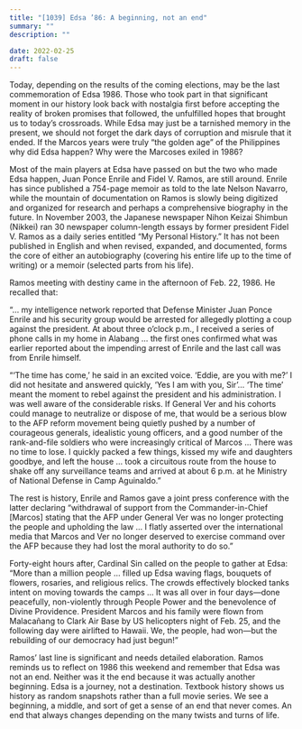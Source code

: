 ```yaml
---
title: "[1039] Edsa ’86: A beginning, not an end"
summary: ""
description: ""

date: 2022-02-25
draft: false
---
```


Today, depending on the results of the coming elections, may be the last commemoration of Edsa 1986. Those who took part in that significant moment in our history look back with nostalgia first before accepting the reality of broken promises that followed, the unfulfilled hopes that brought us to today’s crossroads. While Edsa may just be a tarnished memory in the present, we should not forget the dark days of corruption and misrule that it ended. If the Marcos years were truly “the golden age” of the Philippines why did Edsa happen? Why were the Marcoses exiled in 1986?

Most of the main players at Edsa have passed on but the two who made Edsa happen, Juan Ponce Enrile and Fidel V. Ramos, are still around. Enrile has since published a 754-page memoir as told to the late Nelson Navarro, while the mountain of documentation on Ramos is slowly being digitized and organized for research and perhaps a comprehensive biography in the future. In November 2003, the Japanese newspaper Nihon Keizai Shimbun (Nikkei) ran 30 newspaper column-length essays by former president Fidel V. Ramos as a daily series entitled “My Personal History.” It has not been published in English and when revised, expanded, and documented, forms the core of either an autobiography (covering his entire life up to the time of writing) or a memoir (selected parts from his life).

Ramos meeting with destiny came in the afternoon of Feb. 22, 1986. He recalled that:

“… my intelligence network reported that Defense Minister Juan Ponce Enrile and his security group would be arrested for allegedly plotting a coup against the president. At about three o’clock p.m., I received a series of phone calls in my home in Alabang … the first ones confirmed what was earlier reported about the impending arrest of Enrile and the last call was from Enrile himself.

“‘The time has come,’ he said in an excited voice. ‘Eddie, are you with me?’ I did not hesitate and answered quickly, ‘Yes I am with you, Sir’… ‘The time’ meant the moment to rebel against the president and his administration. I was well aware of the considerable risks. If General Ver and his cohorts could manage to neutralize or dispose of me, that would be a serious blow to the AFP reform movement being quietly pushed by a number of courageous generals, idealistic young officers, and a good number of the rank-and-file soldiers who were increasingly critical of Marcos … There was no time to lose. I quickly packed a few things, kissed my wife and daughters goodbye, and left the house … took a circuitous route from the house to shake off any surveillance teams and arrived at about 6 p.m. at he Ministry of National Defense in Camp Aguinaldo.”

The rest is history, Enrile and Ramos gave a joint press conference with the latter declaring “withdrawal of support from the Commander-in-Chief [Marcos] stating that the AFP under General Ver was no longer protecting the people and upholding the law … I flatly asserted over the international media that Marcos and Ver no longer deserved to exercise command over the AFP because they had lost the moral authority to do so.”

Forty-eight hours after, Cardinal Sin called on the people to gather at Edsa: “More than a million people … filled up Edsa waving flags, bouquets of flowers, rosaries, and religious relics. The crowds effectively blocked tanks intent on moving towards the camps … It was all over in four days—done peacefully, non-violently through People Power and the benevolence of Divine Providence. President Marcos and his family were flown from Malacañang to Clark Air Base by US helicopters night of Feb. 25, and the following day were airlifted to Hawaii. We, the people, had won—but the rebuilding of our democracy had just begun!”

Ramos’ last line is significant and needs detailed elaboration. Ramos reminds us to reflect on 1986 this weekend and remember that Edsa was not an end. Neither was it the end because it was actually another beginning. Edsa is a journey, not a destination. Textbook history shows us history as random snapshots rather than a full movie series. We see a beginning, a middle, and sort of get a sense of an end that never comes. An end that always changes depending on the many twists and turns of life.
